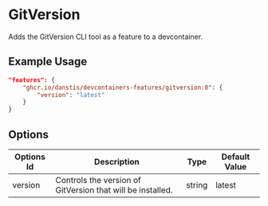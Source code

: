 
# GitVersion

Adds the GitVersion CLI tool as a feature to a devcontainer.

## Example Usage

```json
"features": {
    "ghcr.io/danstis/devcontainers-features/gitversion:0": {
        "version": "latest"
    }
}
```

## Options

| Options Id | Description | Type | Default Value |
|-----|-----|-----|-----|
| version | Controls the version of GitVersion that will be installed. | string | latest |

